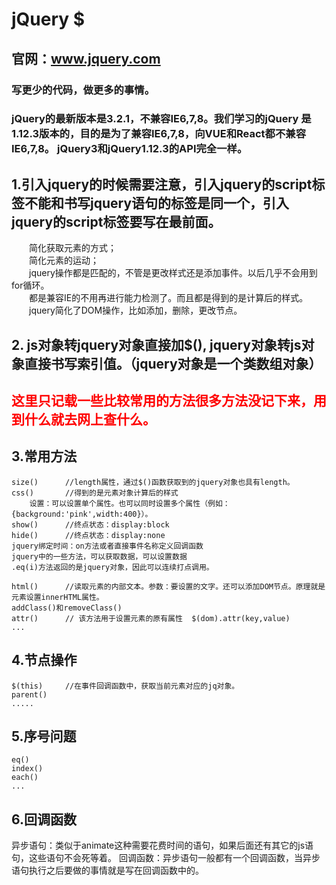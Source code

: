 # jQuery $
## 官网：www.jquery.com
### 写更少的代码，做更多的事情。
### jQuery的最新版本是3.2.1，不兼容IE6,7,8。我们学习的jQuery 是1.12.3版本的，目的是为了兼容IE6,7,8，向VUE和React都不兼容IE6,7,8。 jQuery3和jQuery1.12.3的API完全一样。<br>

## 1.引入jquery的时候需要注意，引入jquery的script标签不能和书写jquery语句的标签是同一个，引入jquery的script标签要写在最前面。
&emsp;&emsp;简化获取元素的方式；<br>
&emsp;&emsp;简化元素的运动；<br>
&emsp;&emsp;jquery操作都是匹配的，不管是更改样式还是添加事件。以后几乎不会用到for循环。<br>
&emsp;&emsp;都是兼容IE的不用再进行能力检测了。而且都是得到的是计算后的样式。<br>
&emsp;&emsp;jquery简化了DOM操作，比如添加，删除，更改节点。

## 2. js对象转jquery对象直接加$(),  jquery对象转js对象直接书写索引值。（jquery对象是一个类数组对象）

## <font color='red'>这里只记载一些比较常用的方法很多方法没记下来，用到什么就去网上查什么。</font>

## 3.常用方法
    size()      //length属性，通过$()函数获取到的jquery对象也具有length。
    css()       //得到的是元素对象计算后的样式
        设置：可以设置单个属性。也可以同时设置多个属性（例如：{background:'pink',width:400}）。
    show()      //终点状态：display:block
    hide()      //终点状态：display:none
    jquery绑定时间：on方法或者直接事件名称定义回调函数
    jquery中的一些方法，可以获取数据，可以设置数据
    .eq(i)方法返回的是jquery对象，因此可以连续打点调用。
    
    html()      //读取元素的内部文本。参数：要设置的文字。还可以添加DOM节点。原理就是元素设置innerHTML属性。
    addClass()和removeClass()
    attr()      // 该方法用于设置元素的原有属性  $(dom).attr(key,value)
    ...

## 4.节点操作
    $(this)     //在事件回调函数中，获取当前元素对应的jq对象。
    parent()
    .....
    
## 5.序号问题

    eq()
    index()
    each()
    ...

## 6.回调函数
异步语句：类似于animate这种需要花费时间的语句，如果后面还有其它的js语句，这些语句不会死等着。
回调函数：异步语句一般都有一个回调函数，当异步语句执行之后要做的事情就是写在回调函数中的。







